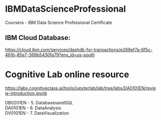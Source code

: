 # IBMDataScienceProfessional
Coursera - IBM Data Science Professional Certificate

## IBM Cloud Database:
https://cloud.ibm.com/services/dashdb-for-transactions/e269ef7a-6f5c-461b-85e7-369b5430fa79?env_id=us-south

# Cognitive Lab online resource
https://labs.cognitiveclass.ai/tools/jupyterlab/lab/tree/labs/DA0101EN/review-introduction.ipynb

DB0201EN - 5. DatabasesandSQL  
DA0101EN - 6. DataAnalysis  
DV0101EN - 7. DataVisualization  


